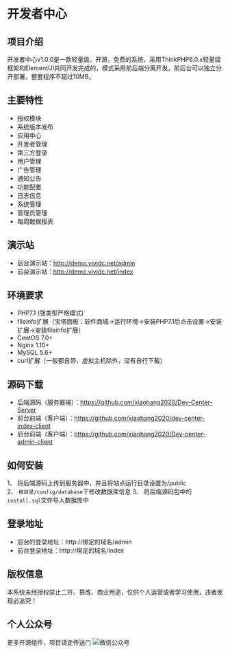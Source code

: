开发者中心
===============
## 项目介绍
开发者中心v1.0.0是一款轻量级，开源，免费的系统，采用ThinkPHP6.0.x轻量级框架和ElementUI共同开发完成的，模式采用前后端分离开发，前后台可以独立分开部署，整套程序不超过10MB。

## 主要特性

* 授权模块
* 系统版本发布
* 应用中心
* 开发者管理
* 第三方登录
* 用户管理
* 广告管理
* 通知公告
* 功能配置
* 日志信息
* 系统管理
* 管理员管理
* 每周数据报表

## 演示站
* 后台演示站：http://demo.vividc.net/admin
* 前台演示站：http://demo.vividc.net/index

## 环境要求
* PHP7.1 (强类型严格模式)
* fileinfo扩展（宝塔面板：软件商城->运行环境->安装PHP7.1后点击设置->安装扩展->安装fileinfo扩展）
* CentOS 7.0+
* Nginx 1.10+
* MySQL 5.6+
* curl扩展（一般都自带，虚拟主机除外，没有自行下载）

## 源码下载
* 后端源码（服务器端）：https://github.com/xiaohang2020/Dev-Center-Server
* 前台前端（客户端）：https://github.com/xiaohang2020/dev-center-index-client
* 后台前端（客户端）：https://github.com/xiaohang2020/Dev-center-admin-client

## 如何安装
1、 将后端源码上传到服务器中，并且将站点运行目录设置为/public  
2、 `根目录/config/database`下修改数据库信息
3、 将后端源码包中的`install.sql`文件导入数据库中

## 登录地址

* 后台的登录地址：http://绑定的域名/admin
* 前台登录地址：http://绑定的域名/index

## 版权信息
本系统未经授权禁止二开、篡改、商业用途，仅供个人运营或者学习使用，违者发现必追究！

## 个人公众号
更多开源组件、项目请走传送门
![微信公众号](https://www.yundaohang.net/tuoguan/wx.png "个人公众号")

